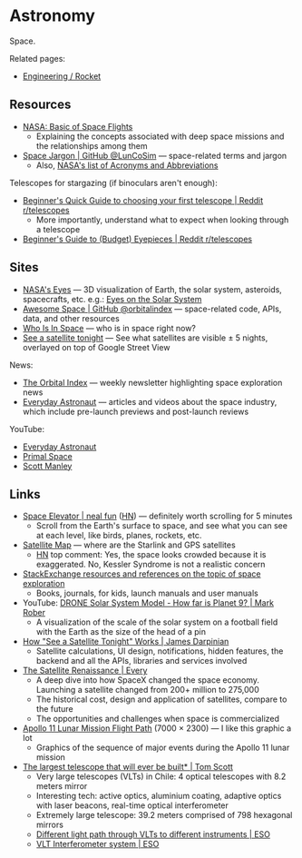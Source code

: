 # Astronomy

Space.

Related pages:

- [Engineering / Rocket](engineering/rocket)

## Resources

- [NASA: Basic of Space Flights](https://www2.jpl.nasa.gov/basics/index.php)
  - Explaining the concepts associated with deep space missions and the
    relationships among them
- [Space Jargon | GitHub @LunCoSim](https://github.com/LunCoSim/lunco-space-jargon)
  — space-related terms and jargon
  - Also,
    [NASA's list of Acronyms and Abbreviations](https://www.nasa.gov/pdf/632702main_NASA_FY13_Budget-Reference-508.pdf)

Telescopes for stargazing (if binoculars aren't enough):

- [Beginner's Quick Guide to choosing your first telescope | Reddit r/telescopes](https://www.reddit.com/r/telescopes/comments/z9s352/beginners_quick_guide_to_choosing_your_first/)
  - More importantly, understand what to expect when looking through a telescope
- [Beginner's Guide to (Budget) Eyepieces | Reddit r/telescopes](https://www.reddit.com/r/telescopes/comments/iv7qg2/a_beginners_guide_to_budget_eyepieces/)

## Sites

- [NASA's Eyes](https://eyes.nasa.gov/) — 3D visualization of Earth, the solar
  system, asteroids, spacecrafts, etc. e.g.:
  [Eyes on the Solar System](https://eyes.nasa.gov/apps/solar-system/#/home)
- [Awesome Space | GitHub @orbitalindex](https://github.com/orbitalindex/awesome-space)
  — space-related code, APIs, data, and other resources
- [Who Is In Space](https://whoisinspace.com/) — who is in space right now?
- [See a satellite tonight](https://james.darpinian.com/satellites/) — See what
  satellites are visible ± 5 nights, overlayed on top of Google Street View

News:

- [The Orbital Index](https://orbitalindex.com/) — weekly newsletter
  highlighting space exploration news
- [Everyday Astronaut](https://everydayastronaut.com/) — articles and videos
  about the space industry, which include pre-launch previews and post-launch
  reviews

YouTube:

- [Everyday Astronaut](https://www.youtube.com/@EverydayAstronaut/videos)
- [Primal Space](https://www.youtube.com/@primalspace/videos)
- [Scott Manley](https://www.youtube.com/@scottmanley/videos)

## Links

- [Space Elevator | neal fun](https://neal.fun/space-elevator/)
  ([HN](https://news.ycombinator.com/item?id=35629972)) — definitely worth
  scrolling for 5 minutes
  - Scroll from the Earth's surface to space, and see what you can see at each
    level, like birds, planes, rockets, etc.
- [Satellite Map](https://satellitemap.space/) — where are the Starlink and GPS
  satellites
  - [HN](https://news.ycombinator.com/item?id=35749130) top comment: Yes, the
    space looks crowded because it is exaggerated. No, Kessler Syndrome is not a
    realistic concern
- [StackExchange resources and references on the topic of space exploration](https://space.meta.stackexchange.com/questions/249/)
  - Books, journals, for kids, launch manuals and user manuals
- YouTube:
  [DRONE Solar System Model - How far is Planet 9? | Mark Rober](https://youtu.be/pR5VJo5ifdE)
  - A visualization of the scale of the solar system on a football field with
    the Earth as the size of the head of a pin
- [How "See a Satellite Tonight" Works | James Darpinian](https://james.darpinian.com/blog/how-see-a-satellite-tonight-works)
  - Satellite calculations, UI design, notifications, hidden features, the
    backend and all the APIs, libraries and services involved
- [The Satellite Renaissance | Every](https://every.to/p/the-satellite-renaissance)
  - A deep dive into how SpaceX changed the space economy. Launching a satellite
    changed from 200+ million to 275,000
  - The historical cost, design and application of satellites, compare to the
    future
  - The opportunities and challenges when space is commercialized
- [Apollo 11 Lunar Mission Flight Path](https://airandspace.si.edu/multimedia-gallery/5317hjpg)
  (7000 × 2300) — I like this graphic a lot
  - Graphics of the sequence of major events during the Apollo 11 lunar mission
- [The largest telescope that will ever be built\* | Tom Scott](https://youtu.be/QqRREz0iBes)
  - Very large telescopes (VLTs) in Chile: 4 optical telescopes with 8.2 meters
    mirror
  - Interesting tech: active optics, aluminium coating, adaptive optics with
    laser beacons, real-time optical interferometer
  - Extremely large telescope: 39.2 meters comprised of 798 hexagonal mirrors
  - [Different light path through VLTs to different instruments | ESO](https://youtu.be/d8ALi6X_zww)
  - [VLT Interferometer system | ESO](https://youtu.be/wyKpc77BZA0)
